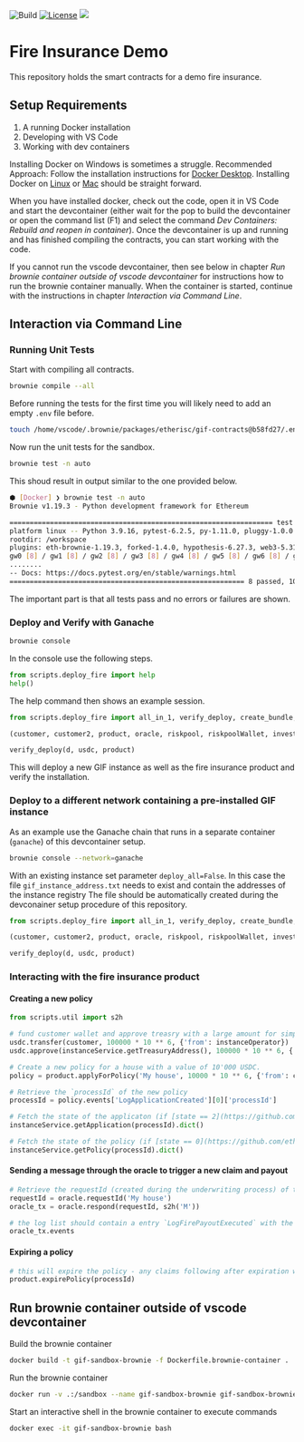 ![Build](https://github.com/etherisc/gif-sandbox/actions/workflows/build.yml/badge.svg)
[![License](https://img.shields.io/badge/License-Apache_2.0-blue.svg)](https://opensource.org/licenses/Apache-2.0)
[![](https://dcbadge.vercel.app/api/server/cVsgakVG4R?style=flat)](https://discord.gg/Qb6ZjgE8)

# Fire Insurance Demo

This repository holds the smart contracts for a demo fire insurance.

## Setup Requirements

1. A running Docker installation
1. Developing with VS Code
1. Working with dev containers

Installing Docker on Windows is sometimes a struggle.
Recommended Approach: Follow the installation instructions for [Docker Desktop](https://docs.docker.com/desktop/install/windows-install/).
Installing Docker on [Linux](https://docs.docker.com/desktop/install/linux-install/) or [Mac](https://docs.docker.com/desktop/install/mac-install/) should be straight forward.

When you have installed docker, check out the code, open it in VS Code and start the devcontainer (either wait for the pop to build the devcontainer or open the command list (F1) and select the command _Dev Containers: Rebuild and reopen in container_). Once the devcontainer is up and running and has finished compiling the contracts, you can start working with the code.

If you cannot run the vscode devcontainer, then see below in chapter _Run brownie container outside of vscode devcontainer_ for instructions how to run the brownie container manually. When the container is started, continue with the instructions in chapter _Interaction via Command Line_.

## Interaction via Command Line

### Running Unit Tests

Start with compiling all contracts.

```bash
brownie compile --all
```

Before running the tests for the first time you will likely need to add an empty `.env` file before.

```bash
touch /home/vscode/.brownie/packages/etherisc/gif-contracts@b58fd27/.env
```

Now run the unit tests for the sandbox.
```bash
brownie test -n auto
```

This shoud result in output similar to the one provided below.
```bash
⬢ [Docker] ❯ brownie test -n auto
Brownie v1.19.3 - Python development framework for Ethereum

================================================================= test session starts =================================================================
platform linux -- Python 3.9.16, pytest-6.2.5, py-1.11.0, pluggy-1.0.0
rootdir: /workspace
plugins: eth-brownie-1.19.3, forked-1.4.0, hypothesis-6.27.3, web3-5.31.3, xdist-1.34.0, anyio-3.6.2
gw0 [8] / gw1 [8] / gw2 [8] / gw3 [8] / gw4 [8] / gw5 [8] / gw6 [8] / gw7 [8]
........                                                                                                                                        [100%]
-- Docs: https://docs.pytest.org/en/stable/warnings.html
========================================================== 8 passed, 101 warnings in 44.52s ===========================================================
```

The important part is that all tests pass and no errors or failures are shown.
 
### Deploy and Verify with Ganache

```bash
brownie console
```

In the console use the following steps.

```python
from scripts.deploy_fire import help
help()
```

The help command then shows an example session.
```python
from scripts.deploy_fire import all_in_1, verify_deploy, create_bundle, create_policy, help

(customer, customer2, product, oracle, riskpool, riskpoolWallet, investor, usdc, instance, instanceService, instanceOperator, bundleId, processId, d) = all_in_1(deploy_all=True)

verify_deploy(d, usdc, product)
```

This will deploy a new GIF instance as well as the fire insurance product and verify the installation. 

### Deploy to a different network containing a pre-installed GIF instance

As an example use the Ganache chain that runs in a separate container (`ganache`) of this devcontainer setup.

```bash
brownie console --network=ganache
```

With an existing instance set parameter `deploy_all=False`.
In this case the file `gif_instance_address.txt` needs to exist and contain the addresses of the instance registry
The file should be automatically created during the devconainer setup procedure of this repository.

```python
from scripts.deploy_fire import all_in_1, verify_deploy, create_bundle, create_policy, help

(customer, customer2, product, oracle, riskpool, riskpoolWallet, investor, usdc, instance, instanceService, instanceOperator, bundleId, processId, d) = all_in_1(deploy_all=False)

verify_deploy(d, usdc, product)
```

### Interacting with the fire insurance product

#### Creating a new policy

```python
from scripts.util import s2h

# fund customer wallet and approve treasry with a large amount for simplicity
usdc.transfer(customer, 100000 * 10 ** 6, {'from': instanceOperator})
usdc.approve(instanceService.getTreasuryAddress(), 100000 * 10 ** 6, {'from': customer})

# Create a new policy for a house with a value of 10'000 USDC.
policy = product.applyForPolicy('My house', 10000 * 10 ** 6, {'from': customer})

# Retrieve the `processId` of the new policy
processId = policy.events['LogApplicationCreated'][0]['processId']

# Fetch the state of the applicaton (if [state == 2](https://github.com/etherisc/gif-interface/blob/develop/contracts/modules/IPolicy.sol#L58) -> policy is underwritten)
instanceService.getApplication(processId).dict()

# Fetch the state of the policy (if [state == 0](https://github.com/etherisc/gif-interface/blob/develop/contracts/modules/IPolicy.sol#L59) -> policy is active, also make sure the premiumPaidAmount is > 0 ... if not probably the allowance was not set correctly)
instanceService.getPolicy(processId).dict()
```

#### Sending a message through the oracle to trigger a new claim and payout

```python
# Retrieve the requestId (created during the underwriting process) of the policy and send oracle response with fire category `M` (5% payback) or use `L` for large fire with 100% payback
requestId = oracle.requestId('My house')
oracle_tx = oracle.respond(requestId, s2h('M'))

# the log list should contain a entry `LogFirePayoutExecuted` with the amount of USDC 2500
oracle_tx.events
```

#### Expiring a policy

```python
# this will expire the policy - any claims following after expiration will be rejected due to the policy being expired
product.expirePolicy(processId)
```


## Run brownie container outside of vscode devcontainer

Build the brownie container 

```bash
docker build -t gif-sandbox-brownie -f Dockerfile.brownie-container .
```

Run the brownie container

```bash
docker run -v .:/sandbox --name gif-sandbox-brownie gif-sandbox-brownie
```

Start an interactive shell in the brownie container to execute commands

```bash
docker exec -it gif-sandbox-brownie bash
```
